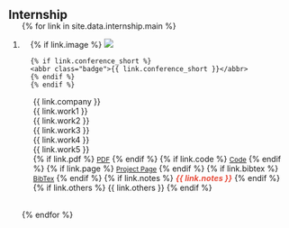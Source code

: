 <!-- <h2 id="internship" style="margin: 2px 0px -15px;">Internship</h2>

<div class="internship">
  <div class="bibliography">

  {% for link in site.data.internship.main %}

  <div class="pub-row">
    <div class="col-sm-3 abbr" style="position: relative; padding-right: 10px; padding-left: 10px;">
      {% if link.image %} 
      <img src="{{ link.image }}" class="teaser img-fluid z-depth-1" style="width: 100%; height: auto;">
      {% if link.conference_short %} 
      <abbr class="badge">{{ link.conference_short }}</abbr>
      {% endif %}
      {% endif %}
    </div>
    <div class="col-sm-9" style="position: relative; padding-right: 10px; padding-left: 0px;">
      <div class="company" style="margin-left: 0; margin-top: 0;">{{ link.company }}</div>
      <ul style="padding-left: 0; margin-left: 0; margin-top: 5px;">
        <li class="work1" style="margin-left: 0;">{{ link.work1 }}</li>
        <li class="work2" style="margin-left: 0;">{{ link.work2 }}</li>
      </ul>
    </div>
  </div>

  {% endfor %}

  </div>
</div> -->


<h2 id="internship" style="margin: 2px 0px -15px;">Internship</h2>

<div class="publications">
<ol class="bibliography">

{% for link in site.data.internship.main %}

<li>
<div class="pub-row">
  <div class="col-sm-3 abbr" style="position: relative;padding-right: 15px;padding-left: 15px;">
    {% if link.image %} 
    <img src="{{ link.image }}" class="teaser img-fluid z-depth-1" style="width=200;height=40%">

    {% if link.conference_short %} 
    <abbr class="badge">{{ link.conference_short }}</abbr>
    {% endif %}
    {% endif %}
  </div>
  <div class="col-sm-9" style="position: relative;padding-right: 15px;padding-left: 20px;">
      <div class="title">{{ link.company }}</div>
      <div class="author">{{ link.work1 }}</div>
      <div class="author">{{ link.work2 }}</div>
      <div class="author">{{ link.work3 }}</div>
      <div class="author">{{ link.work4 }}</div>
      <div class="author">{{ link.work5 }}</div>
    <div class="links">
      {% if link.pdf %} 
      <a href="{{ link.pdf }}" class="btn btn-sm z-depth-0" role="button" target="_blank" style="font-size:12px;">PDF</a>
      {% endif %}
      {% if link.code %} 
      <a href="{{ link.code }}" class="btn btn-sm z-depth-0" role="button" target="_blank" style="font-size:12px;">Code</a>
      {% endif %}
      {% if link.page %} 
      <a href="{{ link.page }}" class="btn btn-sm z-depth-0" role="button" target="_blank" style="font-size:12px;">Project Page</a>
      {% endif %}
      {% if link.bibtex %} 
      <a href="{{ link.bibtex }}" class="btn btn-sm z-depth-0" role="button" target="_blank" style="font-size:12px;">BibTex</a>
      {% endif %}
      {% if link.notes %} 
      <strong> <i style="color:#e74d3c">{{ link.notes }}</i></strong>
      {% endif %}
      {% if link.others %} 
      {{ link.others }}
      {% endif %}
    </div>
  </div>
</div>
</li>
<br>

{% endfor %}

</ol>
</div>